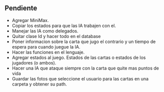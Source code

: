 ## Pendiente

- Agregar MiniMax.
- Copiar los estados para que las IA trabajen con el.
- Manejar las IA como delegados.
- Quitar clase Id y hacer todo en el database
- Poner informacion sobre la carta que jugo el contrario y un tiempo de espera para cuando juegue la IA.
- Hacer las funciones en el lenguaje.
- Agregar estados al juego. Estados de las cartas o estados de los jugadores (o ambos).
- Hacer una IA que ataque siempre con la carta que quite mas puntos de vida
- Guardar las fotos que seleccione el usuario para las cartas en una carpeta y obtener su path.
